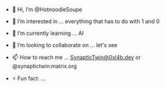 - 👋 Hi, I’m @HotnoodleSoupe
- 👀 I’m interested in ... everything that has to do with 1 and 0
- 🌱 I’m currently learning ... AI 
- 💞️ I’m looking to collaborate on ...  let's see
- 📫 How to reach me ... SynapticTwin@0xl4b.dev or @synaptictwin:matrix.org

- ⚡ Fun fact: ...

<!---
HotnoodleSoupe/HotnoodleSoupe is a ✨ special ✨ repository because its `README.md` (this file) appears on your GitHub profile.
You can click the Preview link to take a look at your changes.
--->
